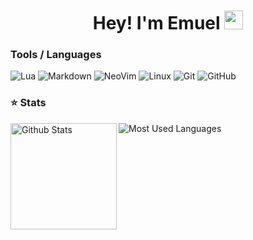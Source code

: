 <h1 align="center">Hey! I'm Emuel <img src="https://raw.githubusercontent.com/vatsa287/vatsa287/master/assets/Hi.gif?raw=true" width="30px"></h1>

### Tools / Languages

<!-- Icons: https://simpleicons.org/ -->

![Lua](https://img.shields.io/badge/-Lua-05122A?style=for-the-badge&color=242424&logo=lua&logoColor=0062cc)
![Markdown](https://img.shields.io/badge/-Markdown-05122A?style=for-the-badge&color=242424&logo=markdown)
![NeoVim](https://img.shields.io/badge/-NeoVim-05122A?style=for-the-badge&color=242424&logo=neovim&logoColor=4b9e4b)
![Linux](https://img.shields.io/badge/-Linux-05122A?style=for-the-badge&color=242424&logo=linux&logoColor=dfb914)
![Git](https://img.shields.io/badge/-Git-05122A?style=for-the-badge&color=242424&logo=git)
![GitHub](https://img.shields.io/badge/-GitHub-05122A?style=for-the-badge&color=242424&logo=github)

### ⭐ Stats

<!-- Catppuccin themed -->
<img height="170" align="left" src="https://github-readme-stats.vercel.app/api?username=emuel-vassallo&show_icons=true&bg_color=242424&border_color=323232&title_color=f5f5f5&text_color=d9e0ee&icon_color=f5f5f5" alt="Github Stats" />
<img src="https://github-readme-stats.vercel.app/api/top-langs/?username=emuel-vassallo&layout=compact&show_icons=true&bg_color=242424&border_color=323232&title_color=f5f5f5&text_color=ffffff&icon_color=f5f5f5&langs_count=6" alt="Most Used Languages" />
